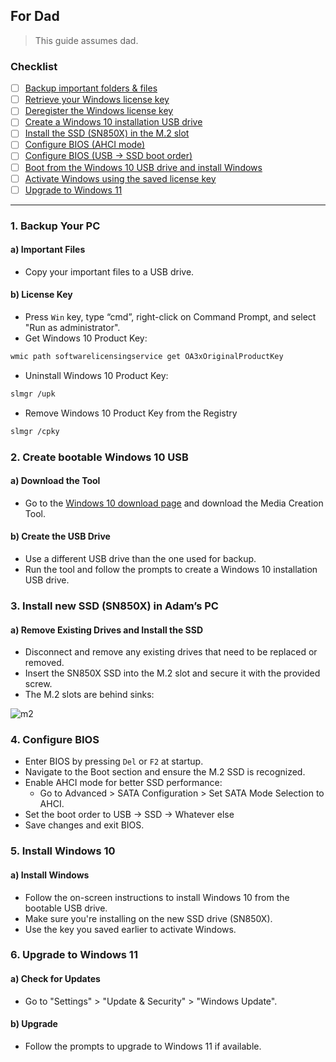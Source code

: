 ## For Dad

> This guide assumes dad.

### Checklist

- [ ] [Backup important folders & files](#1-backup-your-pc)
- [ ] [Retrieve your Windows license key](#b-license-key)
- [ ] [Deregister the Windows license key](#b-license-key)
- [ ] [Create a Windows 10 installation USB drive](#2-create-bootable-windows-10-usb)
- [ ] [Install the SSD (SN850X) in the M.2 slot](#3-install-new-ssd-sn850x-in-adams-pc)
- [ ] [Configure BIOS (AHCI mode)](#4-configure-bios)
- [ ] [Configure BIOS (USB -> SSD boot order)](#4-configure-bios)
- [ ] [Boot from the Windows 10 USB drive and install Windows](#5-install-windows-10)
- [ ] [Activate Windows using the saved license key](#5-install-windows-10)
- [ ] [Upgrade to Windows 11](#6-upgrade-to-windows-11)

---
### 1. Backup Your PC

#### a) Important Files
- Copy your important files to a USB drive.

#### b) License Key
- Press `Win` key, type “cmd”, right-click on Command Prompt, and select "Run as administrator".
- Get Windows 10 Product Key:
```bash
wmic path softwarelicensingservice get OA3xOriginalProductKey
```
- Uninstall Windows 10 Product Key:
```bash
slmgr /upk
```
- Remove Windows 10 Product Key from the Registry
```bash
slmgr /cpky
```

### 2. Create bootable Windows 10 USB

#### a) Download the Tool
- Go to the [Windows 10 download page](https://www.microsoft.com/software-download/windows10) and download the Media Creation Tool.

#### b) Create the USB Drive
- Use a different USB drive than the one used for backup.
- Run the tool and follow the prompts to create a Windows 10 installation USB drive.

### 3. Install new SSD (SN850X) in Adam’s PC

#### a) Remove Existing Drives and Install the SSD
- Disconnect and remove any existing drives that need to be replaced or removed.
- Insert the SN850X SSD into the M.2 slot and secure it with the provided screw.
- The M.2 slots are behind sinks:

![m2](https://i.ibb.co/GM8S2Tv/M2.jpg)

### 4. Configure BIOS

- Enter BIOS by pressing `Del` or `F2` at startup.
- Navigate to the Boot section and ensure the M.2 SSD is recognized.
- Enable AHCI mode for better SSD performance:
    - Go to Advanced > SATA Configuration > Set SATA Mode Selection to AHCI.
- Set the boot order to USB -> SSD -> Whatever else
- Save changes and exit BIOS.

### 5. Install Windows 10

#### a) Install Windows
- Follow the on-screen instructions to install Windows 10 from the bootable USB drive.
- Make sure you're installing on the new SSD drive (SN850X).
- Use the key you saved earlier to activate Windows.

### 6. Upgrade to Windows 11

#### a) Check for Updates
- Go to "Settings" > "Update & Security" > "Windows Update".

#### b) Upgrade
- Follow the prompts to upgrade to Windows 11 if available.
